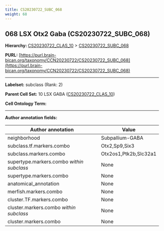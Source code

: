 ```yaml
---
title: CS20230722_SUBC_068
weight: 68
---
```

## 068 LSX Otx2 Gaba (CS20230722_SUBC_068)
<b>Hierarchy: </b>
[CS20230722_CLAS_10](../CS20230722_CLAS_10) >
[CS20230722_SUBC_068](../CS20230722_SUBC_068)

**PURL:** [https://purl.brain-bican.org/taxonomy/CCN20230722/CS20230722_SUBC_068](https://purl.brain-bican.org/taxonomy/CCN20230722/CS20230722_SUBC_068)

---


**Labelset:** subclass (Rank: 2)

**Parent Cell Set:** 10 LSX GABA ([CS20230722_CLAS_10](../CS20230722_CLAS_10))



**Cell Ontology Term:** 

[MARKER GENES.]: #


---

[TRANSFERRED ANNOTATIONS.]: #


[AUTHOR ANNOTATION FIELDS.]: #


**Author annotation fields:**

| Author annotation | Value |
|-------------------|-------|
|neighborhood|Subpallium-GABA|
|subclass.tf.markers.combo|Otx2,Sp9,Six3|
|subclass.markers.combo|Otx2os1,Ptk2b,Slc32a1|
|supertype.markers.combo _within subclass_|None|
|supertype.markers.combo|None|
|anatomical_annotation|None|
|merfish.markers.combo|None|
|cluster.TF.markers.combo|None|
|cluster.markers.combo _within subclass_|None|
|cluster.markers.combo|None|
